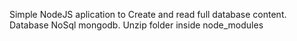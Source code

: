 Simple NodeJS aplication to Create and read full database content.
Database NoSql mongodb.
Unzip folder inside node_modules
